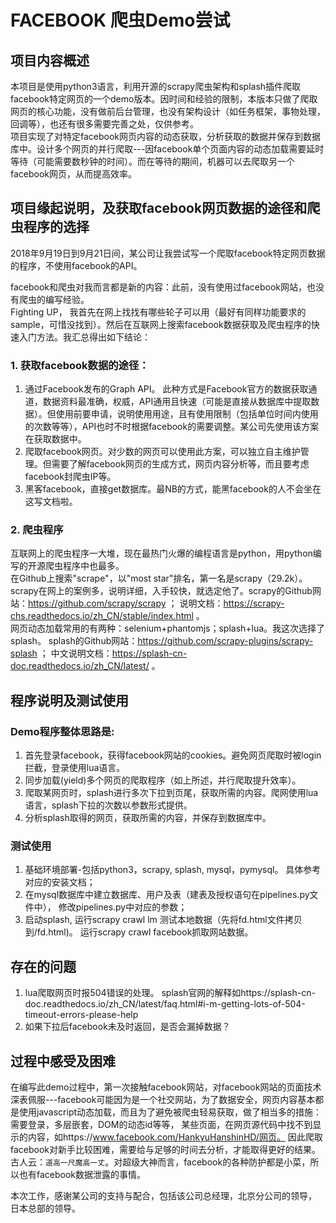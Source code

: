 FACEBOOK 爬虫Demo尝试
===

## 项目内容概述
本项目是使用python3语言，利用开源的scrapy爬虫架构和splash插件爬取facebook特定网页的一个demo版本。因时间和经验的限制，本版本只做了爬取网页的核心功能，没有做前后台管理，也没有架构设计（如任务框架，事物处理，回调等），也还有很多需要完善之处，仅供参考。<br>
项目实现了对特定facebook网页内容的动态获取，分析获取的数据并保存到数据库中。设计多个网页的并行爬取---因facebook单个页面内容的动态加载需要延时等待（可能需要数秒钟的时间）。而在等待的期间，机器可以去爬取另一个facebook网页，从而提高效率。

## 项目缘起说明，及获取facebook网页数据的途径和爬虫程序的选择
2018年9月19日到9月21日间，某公司让我尝试写一个爬取facebook特定网页数据的程序，不使用facebook的API。

facebook和爬虫对我而言都是新的内容：此前，没有使用过facebook网站，也没有爬虫的编写经验。<br>
Fighting UP， 我首先在网上找找有哪些轮子可以用（最好有同样功能要求的sample，可惜没找到）。然后在互联网上搜索facebook数据获取及爬虫程序的快速入门方法。我汇总得出如下结论：

### 1. 获取facebook数据的途径：
1. 通过Facebook发布的Graph API。 此种方式是Facebook官方的数据获取通道，数据资料最准确，权威，API通用且快速（可能是直接从数据库中提取数据）。但使用前要申请，说明使用用途，且有使用限制（包括单位时间内使用的次数等等），API也时不时根据facebook的需要调整。某公司先使用该方案在获取数据中。
2. 爬取facebook网页。对少数的网页可以使用此方案，可以独立自主维护管理。但需要了解facebook网页的生成方式，网页内容分析等，而且要考虑facebook封爬虫IP等。
3. 黑客facebook，直接get数据库。最NB的方式，能黑facebook的人不会坐在这写文档啦。

### 2. 爬虫程序
互联网上的爬虫程序一大堆，现在最热门火爆的编程语言是python，用python编写的开源爬虫程序中也最多。<br>
在Github上搜索"scrape"，以"most star"排名，第一名是scrapy（29.2k）。scrapy在网上的案例多，说明详细，入手较快，就选定他了。scrapy的Github网站：https://github.com/scrapy/scrapy ； 说明文档：https://scrapy-chs.readthedocs.io/zh_CN/stable/index.html 。<br>
网页动态加载常用的有两种：selenium+phantomjs；splash+lua。我这次选择了splash。 splash的Github网站：https://github.com/scrapy-plugins/scrapy-splash ；  中文说明文档：https://splash-cn-doc.readthedocs.io/zh_CN/latest/ 。

## 程序说明及测试使用
### Demo程序整体思路是:
1. 首先登录facebook，获得facebook网站的cookies。避免网页爬取时被login拦截，登录使用lua语言。
2. 同步加载(yield)多个网页的爬取程序（如上所述，并行爬取提升效率）。
3. 爬取某网页时，splash进行多次下拉到页尾，获取所需的内容。爬网使用lua语言，splash下拉的次数以参数形式提供。
4. 分析splash取得的网页，获取所需的内容，并保存到数据库中。

### 测试使用
1. 基础环境部署-包括python3，scrapy, splash,  mysql，pymysql。 具体参考对应的安装文档；
2. 在mysql数据库中建立数据库、用户及表（建表及授权语句在pipelines.py文件中）， 修改pipelines.py中对应的参数；
3. 启动splash, 运行scrapy crawl lm 测试本地数据（先将fd.html文件拷贝到/fd.html)。 运行scrapy crawl facebook抓取网站数据。

 
## 存在的问题
1. lua爬取网页时报504错误的处理。 splash官网的解释如https://splash-cn-doc.readthedocs.io/zh_CN/latest/faq.html#i-m-getting-lots-of-504-timeout-errors-please-help
2. 如果下拉后facebook未及时返回，是否会漏掉数据？


## 过程中感受及困难
在编写此demo过程中，第一次接触facebook网站，对facebook网站的页面技术深表佩服---facebook可能因为是一个社交网站，为了数据安全，网页内容基本都是使用javascript动态加载，而且为了避免被爬虫轻易获取，做了相当多的措施：需要登录，多层嵌套，DOM的动态id等等， 某些页面，在网页源代码中找不到显示的内容，如https://www.facebook.com/HankyuHanshinHD/网页。
因此爬取facebook对新手比较困难，需要给与足够的时间去分析，才能取得更好的结果。<br>
古人云：`道高一尺魔高一丈`。对超级大神而言，facebook的各种防护都是小菜，所以也有facebook数据泄露的事情。

本次工作，感谢某公司的支持与配合，包括该公司总经理，北京分公司的领导， 日本总部的领导。

